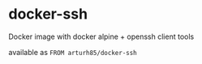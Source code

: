 # docker-ssh
Docker image with docker alpine + openssh client tools

available as `FROM arturh85/docker-ssh` 

